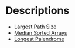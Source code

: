 # Descriptions

- [Largest Path Size](./leetcode/PATHSIZE.md)
- [Median Sorted Arrays](./leetcode/MEDIANSORTEDARRAYS.md)
- [Longest Palendrome](./leetcode/LONGESTPALENDROME.md)
